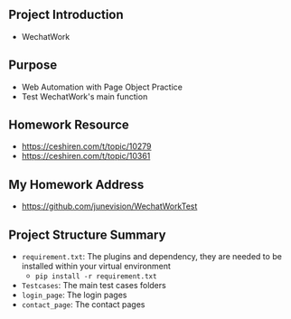 ## Project Introduction
- WechatWork

## Purpose
- Web Automation with Page Object Practice
- Test WechatWork's main function

## Homework Resource
- https://ceshiren.com/t/topic/10279
- https://ceshiren.com/t/topic/10361

## My Homework Address
- https://github.com/junevision/WechatWorkTest

## Project Structure Summary
- `requirement.txt`: The plugins and dependency, they are needed to be installed within your virtual environment
  - `pip install -r requirement.txt`
- `Testcases`: The main test cases folders 
- `login_page`: The login pages
- `contact_page`: The contact pages
